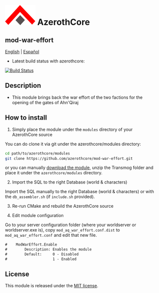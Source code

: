 # ![logo](https://raw.githubusercontent.com/azerothcore/azerothcore.github.io/master/images/logo-github.png) AzerothCore

## mod-war-effort

[English](README.md) | [Español](README_ES.md)

- Latest build status with azerothcore:

[![Build Status](https://github.com/azerothcore/mod-war-effort/workflows/core-build/badge.svg)](https://github.com/azerothcore/mod-war-effort)

## Description

- This module brings back the war effort of the two factions for the opening of the gates of Ahn'Qiraj

## How to install

1. Simply place the module under the `modules` directory of your AzerothCore source

You can do clone it via git under the azerothcore/modules directory:

```sh
cd path/to/azerothcore/modules
git clone https://github.com/azerothcore/mod-war-effort.git
```

or you can manually [download the module](https://github.com/azerothcore/mod-war-effort/archive/master.zip), unzip the Transmog folder and place it under the `azerothcore/modules` directory.

2. Import the SQL to the right Database (world & characters)

Import the SQL manually to the right Database (world & characters) or with the `db_assembler.sh` (if `include.sh` provided).

3. Re-run CMake and rebuild the AzerothCore source

4. Edit module configuration

Go to your server configuration folder (where your worldserver or worldserver.exe is), copy `mod_aq_war_effort.conf.dist` to `mod_aq_war_effort.conf` and edit that new file.

```
#    ModWarEffort.Enable
#        Description: Enables the module
#        Default:     0 - Disabled
#                     1 - Enabled
```

## License

This module is released under the [MIT license](https://github.com/azerothcore/mod-war-effort/blob/master/LICENSE).
